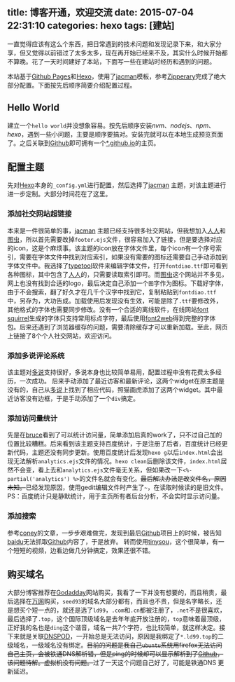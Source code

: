 title: 博客开通，欢迎交流
date: 2015-07-04 22:31:10
categories: hexo
tags: [建站]
---
一直觉得应该有这么个东西，把日常遇到的技术问题和发现记录下来，和大家分享，但又觉得以前错过了太多太多，现在再开始已经来不及，其实什么时候开始都不算晚。花了一天时间建好了本站，下面写一些在建站时经历和遇到的问题。

本站基于[Github Pages](pages.github.com)和[Hexo](http://hexo.io/)，使用了[jacman](https://github.com/wuchong/jacman)模板，参考[Zipperary](http://zipperary.com/categories/hexo/)完成了绝大部分配置。下面按先后顺序简要介绍配置过程。

<!-- more -->

## Hello World
建立一个`hello world`并没想象容易。按先后顺序安装*nvm*、*nodejs*、*npm*、*hexo*，遇到一些小问题，主要是顺序要搞对。安装完就可以在本地生成预览页面了。之后关联到[Github](https://github.com/)即可拥有一个[*.github.io](http://seed93.github.io)的主页。

## 配置主题
先对[Hexo](http://hexo.io/)本身的`_config.yml`进行配置，然后选择了[jacman](https://github.com/wuchong/jacman) 主题，对该主题进行进一步定制。大部分时间花在了这里。

### 添加社交网站超链接
本来是一件很简单的事，[jacman](https://github.com/wuchong/jacman) 主题已经支持很多社交网站，但我想加入[人人](http://www.renren.com)和[图虫](http://tuchong.com)，所以首先需要改掉`footer.ejs`文件，很容易加入了链接，但是要选择对应的icon，这是个麻烦事。该主题的icon放在字体文件里，每个icon有一个序号索引，需要在字体文件中找到对应索引，如果没有需要的图标还需要自己手动添加到字体文件中。我选择了[typetool](http://www.fontlab.com/font-editor/typetool/)软件来编辑字体文件，打开`fontdiao.ttf`即可看到各种图标，其中包含了[人人](http://www.renren.com)的，只需要读取索引即可。而[图虫](http://tuchong.com)这个网站并不多见，网上也没有找到合适的logo，最后决定自己添加一个`图`字作为图标。下载好字体，由于不会搜索，翻了好久才在几千个汉字中找到它，复制粘贴到`fontdiao.ttf`中，另存为，大功告成。加载使用后发现没有生效，可能是除了`.ttf`要修改外，其他格式的字体也需要同步修改。没有一个合适的离线软件，在线网站[font squirrel](http://www.fontsquirrel.com/tools/webfont-generator)生成的字体只支持常用标点字符，最后使用[font2web](http://www.font2web.com/)得到完整的字体包。后来还遇到了浏览器缓存的问题，需要清除缓存才可以重新加载。至此，网页上链接了8个个人社交网站，欢迎访问。

### 添加多说评论系统
该主题对[多说](http://duoshuo.com/)支持很好，多说本身也比较简单易用，配置过程中没有花费太多经历，一次成功。
后来手动添加了最近访客和最新评论，这两个widget在原主题是没有的，自己从[多说](http://duoshuo.com/)上找到了相应代码，照猫画虎添加了这两个widget。其中最近访客没有边框，于是手动添加了一个`div`搞定。

### 添加访问量统计
先是在[bruce](http://service.ibruce.info/)看到了可以统计访问量，简单添加后真的work了，只不过自己加的位置比较糟糕。后来看到该主题支持百度统计，于是注册了后者，百度统计已经更新代码，主题还没有同步更新。使用百度统计后发现`hexo g`以后`index.html`会出现无法解析`analytics.ejs`文件的情况。`hexo clean`后删除该文件，`index.html`居然不会变，看上去和`analytics.ejs`文件毫无关系，但如果改一下`<%- partial('analytics') %>`的文件名就会有变化。~~最后解决办法是改文件名，原因未知。~~已经发现原因，使用gedit编辑文件时产生了`~`，在读取时候读的是旧文件。PS：百度统计只是静默统计，用于主页所有者后台分析，不会实时显示访问量。

### 添加搜索
参考[coney](http://gengbiao.me/hexo/hexo%E6%B7%BB%E5%8A%A0%E7%99%BE%E5%BA%A6%E7%AB%99%E5%86%85%E6%90%9C%E7%B4%A2/)的文章，一步步艰难做完，发现到最后[Github](https://github.com/coneycode/hexo-generator-baidu-sitemap)项目上的时候，被告知[baidu](http://www.baidu.com)无法抓取[Github](https://github.com/)内容了，于是放弃。
转而使用[tinysou](http://tinysou.com/)，这个很简单，有一个短短的视频，边看边做几分钟搞定，效果还很不错。

## 购买域名
大部分博客推荐在[Godadday](https://www.godaddy.com)网站购买，我看了一下并没有想要的，而且稍贵，最后选择在[万网](http://www.net.cn/)购买，`seed93`的域名大部分都有，而且也不贵，但是名字略长，还是想买个短一点的，就还是选了`ld99`，`.com`和`.cn`都被注册了，`.net`不是很喜欢，最后选择了`.top`，这个国际顶级域名是去年年底开放注册的，`top`意味着最顶级，正好我的名也是`ding`这个谐音，域名一共7个字符，也比较简单，就这样决定。接下来就是关联[DNSPOD](https://www.dnspod.cn)，一开始总是无法访问，原因是我绑定了`*.ld99.top`的二级域名，一级域名没有绑定。~~目前的问题是我自己`ubuntu`系统用firefox无法访问自己主页，会被铁通DNS解析错，但是ping的时候却可以显示解析到了[Github](https://github.com/)，该问题待解。虚拟机没有问题。~~过了一天这个问题自己好了，可能是铁通DNS 更新延迟。